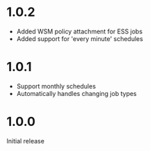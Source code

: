 # 1.0.2

* Added WSM policy attachment for ESS jobs
* Added support for 'every minute' schedules

# 1.0.1

* Support monthly schedules
* Automatically handles changing job types

# 1.0.0

Initial release